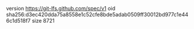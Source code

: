 version https://git-lfs.github.com/spec/v1
oid sha256:d3ec420dda75a8558e1c52cfe8bde5adab0509ff30012bd977c1e446c1d518f7
size 8721
